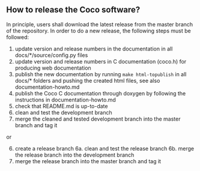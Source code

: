 How to release the Coco software?
---------------------------------

In principle, users shall download the latest release from the master branch of the repository. In order to do a new
release, the following steps must be followed:

1. update version and release numbers in the documentation in all docs/*/source/config.py files
2. update version and release numbers in C documentation (coco.h) for producing web documentation 
3. publish the new documentation by running `make html-topublish` in all docs/* folders and pushing the created html files,
   see also documentation-howto.md
4. publish the Coco C documentation through doxygen by following the instructions in documentation-howto.md
5. check that README.md is up-to-date
6. clean and test the development branch
7. merge the cleaned and tested development branch into the master branch and tag it

or

6. create a release branch
6a. clean and test the release branch
6b. merge the release branch into the development branch
7. merge the release branch into the master branch and tag it

